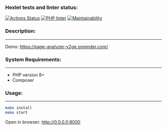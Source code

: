 ### Hexlet tests and linter status:
[![Actions Status](https://github.com/L1kaf/php-project-9/actions/workflows/hexlet-check.yml/badge.svg)](https://github.com/L1kaf/php-project-9/actions)
[![PHP linter](https://github.com/L1kaf/php-project-9/actions/workflows/main.yml/badge.svg)](https://github.com/L1kaf/php-project-9/actions/workflows/main.yml)
[![Maintainability](https://api.codeclimate.com/v1/badges/acb6bde531a170866f9e/maintainability)](https://codeclimate.com/github/L1kaf/php-project-9/maintainability)

### Description:
---
Demo: https://page-analyzer-v2ge.onrender.com/

### System Requirements:
---
* PHP version 8+
* Composer

### Usage:
---
```bash
make install
make start
```
Open in browser: http://0.0.0.0:8000
